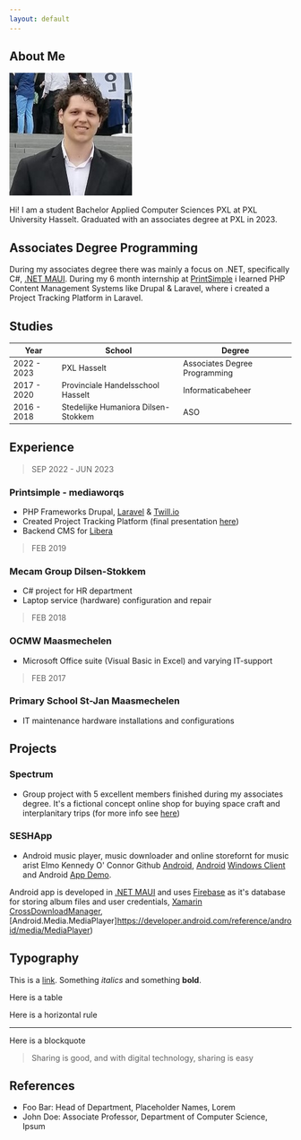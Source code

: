 ```yaml
---
layout: default
---
```


## About Me

<img class="profile-picture" src="picture.jpeg">

Hi! I am a student Bachelor Applied Computer Sciences PXL at PXL University Hasselt. Graduated with an associates degree at PXL in 2023.

## Associates Degree Programming

During my associates degree there was mainly a focus on .NET, specifically C#, [.NET MAUI](https://learn.microsoft.com/en-us/dotnet/maui/what-is-maui). During my 6 month internship at [PrintSimple](https://www.printsimple.eu/) i learned PHP Content Management Systems like Drupal & Laravel, where i created a Project Tracking Platform in Laravel.

## Studies

Year | School | Degree
-----|-------|--------
2022 - 2023 | PXL Hasselt  | Associates Degree Programming
2017 - 2020 | Provinciale Handelsschool Hasselt | Informaticabeheer
2016 - 2018 | Stedelijke Humaniora Dilsen-Stokkem | ASO

## Experience

> SEP 2022 - JUN 2023
### Printsimple - mediaworqs
* PHP Frameworks Drupal, [Laravel](https://www.laravel.com) & [Twill.io](https://twillcms.com)
* Created Project Tracking Platform (final presentation [here](/presentationMedia.pdf))
* Backend CMS for [Libera](https://www.libera.be)

> FEB 2019
### Mecam Group Dilsen-Stokkem
* C# project for HR department
* Laptop service (hardware) configuration and repair

> FEB 2018
### OCMW Maasmechelen
* Microsoft Office suite (Visual Basic in Excel) and varying IT-support

> FEB 2017
### Primary School St-Jan Maasmechelen 
* IT maintenance hardware installations and configurations

## Projects
### Spectrum
* Group project with 5 excellent members finished during my associates degree. It's a fictional concept online shop for buying space craft and interplanitary trips (for more info see [here](/wpl2Logboek.pdf))

### SESHApp
* Android music player, music downloader and online storefornt for music arist Elmo Kennedy O' Connor Github [Android](https://github.com/toonvank/2022SeshApp.git), [Android](https://github.com/toonvank/2022SeshApp.git) [Windows Client](https://github.com/toonvank/BoneAlbumDownloaderWindows) and Android [App Demo](https://youtu.be/-TMKff5HjkA).

Android app is developed in [.NET MAUI](https://learn.microsoft.com/en-us/dotnet/maui/what-is-maui) and uses [Firebase](https://firebase.google.com) as it's database for storing album files and user credentials, [Xamarin CrossDownloadManager](https://github.com/SimonSimCity/Xamarin-CrossDownloadManager), [Android.Media.MediaPlayer]https://developer.android.com/reference/android/media/MediaPlayer) 

## Typography

This is a [link](http://google.com). Something *italics* and something **bold**.

Here is a table



Here is a horizontal rule

---

Here is a blockquote

> Sharing is good, and with digital technology, sharing is easy

## References

* Foo Bar: Head of Department, Placeholder Names, Lorem
* John Doe: Associate Professor, Department of Computer Science, Ipsum
